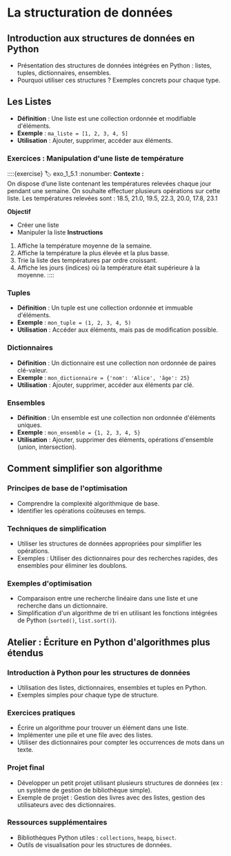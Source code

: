 # La structuration de données

## Introduction aux structures de données en Python
- Présentation des structures de données intégrées en Python : listes, tuples, dictionnaires, ensembles.
- Pourquoi utiliser ces structures ? Exemples concrets pour chaque type.

## Les Listes
- **Définition** : Une liste est une collection ordonnée et modifiable d'éléments.
- **Exemple** : `ma_liste = [1, 2, 3, 4, 5]`
- **Utilisation** : Ajouter, supprimer, accéder aux éléments.

### Exercices : Manipulation d'une liste de température
::::{exercise}
:label: exo_1_5.1
:nonumber:
**Contexte :**  
On dispose d’une liste contenant les températures relevées chaque jour pendant une semaine. On souhaite effectuer plusieurs opérations sur cette liste. Les températures relevées sont : 18.5, 21.0, 19.5, 22.3, 20.0, 17.8, 23.1

**Objectif**
- Créer une liste
- Manipuler la liste 
**Instructions**

1. Affiche la température moyenne de la semaine.
2. Affiche la température la plus élevée et la plus basse.
3. Trie la liste des températures par ordre croissant.
4. Affiche les jours (indices) où la température était supérieure à la moyenne.
::::


### Tuples
- **Définition** : Un tuple est une collection ordonnée et immuable d'éléments.
- **Exemple** : `mon_tuple = (1, 2, 3, 4, 5)`
- **Utilisation** : Accéder aux éléments, mais pas de modification possible.

### Dictionnaires
- **Définition** : Un dictionnaire est une collection non ordonnée de paires clé-valeur.
- **Exemple** : `mon_dictionnaire = {'nom': 'Alice', 'âge': 25}`
- **Utilisation** : Ajouter, supprimer, accéder aux éléments par clé.

### Ensembles
- **Définition** : Un ensemble est une collection non ordonnée d'éléments uniques.
- **Exemple** : `mon_ensemble = {1, 2, 3, 4, 5}`
- **Utilisation** : Ajouter, supprimer des éléments, opérations d'ensemble (union, intersection).

## Comment simplifier son algorithme

### Principes de base de l'optimisation
- Comprendre la complexité algorithmique de base.
- Identifier les opérations coûteuses en temps.

### Techniques de simplification
- Utiliser les structures de données appropriées pour simplifier les opérations.
- Exemples : Utiliser des dictionnaires pour des recherches rapides, des ensembles pour éliminer les doublons.

### Exemples d'optimisation
- Comparaison entre une recherche linéaire dans une liste et une recherche dans un dictionnaire.
- Simplification d'un algorithme de tri en utilisant les fonctions intégrées de Python (`sorted()`, `list.sort()`).

## Atelier : Écriture en Python d'algorithmes plus étendus

### Introduction à Python pour les structures de données
- Utilisation des listes, dictionnaires, ensembles et tuples en Python.
- Exemples simples pour chaque type de structure.

### Exercices pratiques
- Écrire un algorithme pour trouver un élément dans une liste.
- Implémenter une pile et une file avec des listes.
- Utiliser des dictionnaires pour compter les occurrences de mots dans un texte.

### Projet final
- Développer un petit projet utilisant plusieurs structures de données (ex : un système de gestion de bibliothèque simple).
- Exemple de projet : Gestion des livres avec des listes, gestion des utilisateurs avec des dictionnaires.

### Ressources supplémentaires
- Bibliothèques Python utiles : `collections`, `heapq`, `bisect`.
- Outils de visualisation pour les structures de données.
